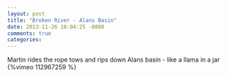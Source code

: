```yaml
---
layout: post
title: "Broken River - Alans Basin"
date: 2013-11-26 18:04:25 -0800
comments: true
categories: 
---
```


Martin rides the rope tows and rips down Alans basin - like a llama in a jar
{%vimeo 112967259 %}
